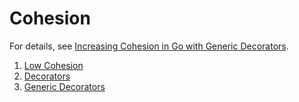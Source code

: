 # Cohesion

For details, see [Increasing Cohesion in Go with Generic Decorators](https://threedots.tech/post/increasing-cohesion-in-go-with-generic-decorators/).

1. [Low Cohesion](./01-low-cohesion)
2. [Decorators](./02-decorators)
3. [Generic Decorators](./03-generics)
